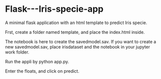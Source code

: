 # Flask---Iris-specie-app
A minimal flask application with an html template to predict Iris specie.

Frst, create a folder named template, and place the index.html inside.

The notebook is here to create the savedmodel.sav.
If you want to create a new savedmodel.sav, place irisdataset and the notebook in your jupyter work folder.

Run the appli by python app.py.

Enter the floats, and click on predict.
